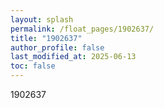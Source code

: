 ```yaml
---
layout: splash
permalink: /float_pages/1902637/
title: "1902637"
author_profile: false
last_modified_at: 2025-06-13
toc: false
---
```

 
1902637
